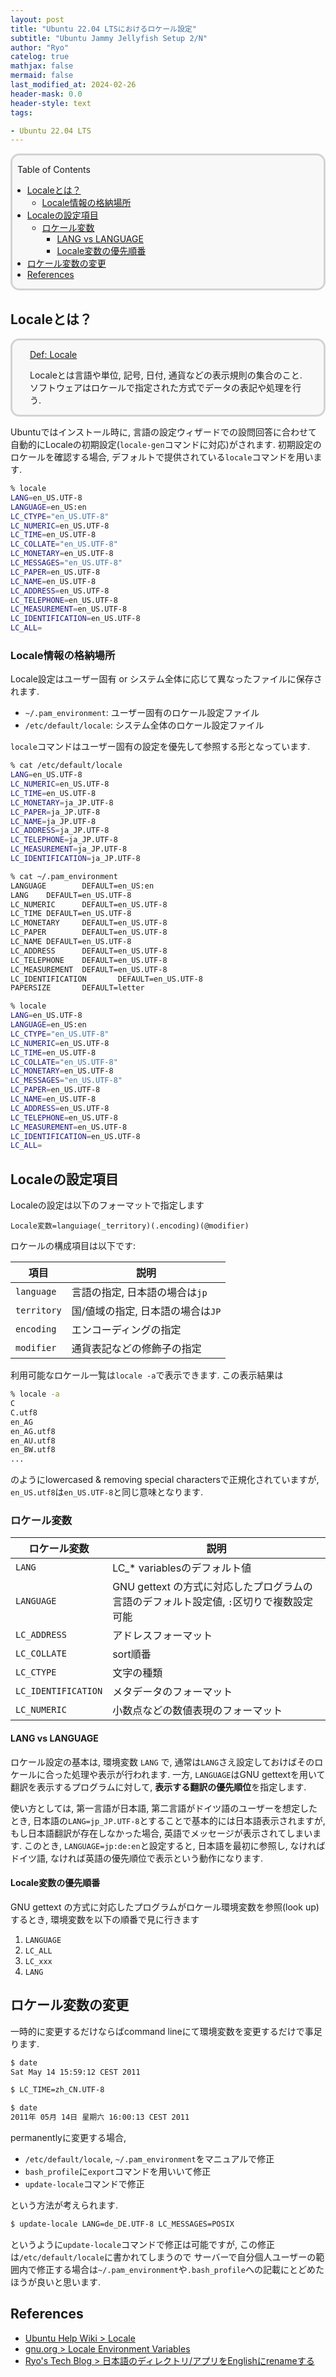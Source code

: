 ```yaml
---
layout: post
title: "Ubuntu 22.04 LTSにおけるロケール設定"
subtitle: "Ubuntu Jammy Jellyfish Setup 2/N"
author: "Ryo"
catelog: true
mathjax: false
mermaid: false
last_modified_at: 2024-02-26
header-mask: 0.0
header-style: text
tags:

- Ubuntu 22.04 LTS
---
```


<div style='border-radius: 1em; border-style:solid; border-color:#D3D3D3; background-color:#F8F8F8'>

<p class="h4">&nbsp;&nbsp;Table of Contents</p>

<!-- START doctoc generated TOC please keep comment here to allow auto update -->
<!-- DON'T EDIT THIS SECTION, INSTEAD RE-RUN doctoc TO UPDATE -->

- [Localeとは？](#locale%E3%81%A8%E3%81%AF)
  - [Locale情報の格納場所](#locale%E6%83%85%E5%A0%B1%E3%81%AE%E6%A0%BC%E7%B4%8D%E5%A0%B4%E6%89%80)
- [Localeの設定項目](#locale%E3%81%AE%E8%A8%AD%E5%AE%9A%E9%A0%85%E7%9B%AE)
  - [ロケール変数](#%E3%83%AD%E3%82%B1%E3%83%BC%E3%83%AB%E5%A4%89%E6%95%B0)
    - [LANG vs LANGUAGE](#lang-vs-language)
    - [Locale変数の優先順番](#locale%E5%A4%89%E6%95%B0%E3%81%AE%E5%84%AA%E5%85%88%E9%A0%86%E7%95%AA)
- [ロケール変数の変更](#%E3%83%AD%E3%82%B1%E3%83%BC%E3%83%AB%E5%A4%89%E6%95%B0%E3%81%AE%E5%A4%89%E6%9B%B4)
- [References](#references)

<!-- END doctoc generated TOC please keep comment here to allow auto update -->


</div>


## Localeとは？

<div style='padding-left: 2em; padding-right: 2em; border-radius: 1em; border-style:solid; border-color:#D3D3D3; background-color:#F8F8F8'>
<p class="h4"><ins>Def: Locale</ins></p>

Localeとは言語や単位, 記号, 日付, 通貨などの表示規則の集合のこと. 
ソフトウェアはロケールで指定された方式でデータの表記や処理を行う.

</div>

Ubuntuではインストール時に, 言語の設定ウィザードでの設問回答に合わせて自動的にLocaleの初期設定(`locale-gen`コマンドに対応)がされます.
初期設定のロケールを確認する場合, デフォルトで提供されている`locale`コマンドを用います.

```zsh
% locale   
LANG=en_US.UTF-8
LANGUAGE=en_US:en
LC_CTYPE="en_US.UTF-8"
LC_NUMERIC=en_US.UTF-8
LC_TIME=en_US.UTF-8
LC_COLLATE="en_US.UTF-8"
LC_MONETARY=en_US.UTF-8
LC_MESSAGES="en_US.UTF-8"
LC_PAPER=en_US.UTF-8
LC_NAME=en_US.UTF-8
LC_ADDRESS=en_US.UTF-8
LC_TELEPHONE=en_US.UTF-8
LC_MEASUREMENT=en_US.UTF-8
LC_IDENTIFICATION=en_US.UTF-8
LC_ALL=
```

### Locale情報の格納場所

Locale設定はユーザー固有 or システム全体に応じて異なったファイルに保存されます.

- `~/.pam_environment`: ユーザー固有のロケール設定ファイル
- `/etc/default/locale`: システム全体のロケール設定ファイル

`locale`コマンドはユーザー固有の設定を優先して参照する形となっています.

```zsh
% cat /etc/default/locale 
LANG=en_US.UTF-8
LC_NUMERIC=en_US.UTF-8
LC_TIME=en_US.UTF-8
LC_MONETARY=ja_JP.UTF-8
LC_PAPER=ja_JP.UTF-8
LC_NAME=ja_JP.UTF-8
LC_ADDRESS=ja_JP.UTF-8
LC_TELEPHONE=ja_JP.UTF-8
LC_MEASUREMENT=ja_JP.UTF-8
LC_IDENTIFICATION=ja_JP.UTF-8

% cat ~/.pam_environment                 
LANGUAGE        DEFAULT=en_US:en
LANG    DEFAULT=en_US.UTF-8
LC_NUMERIC      DEFAULT=en_US.UTF-8
LC_TIME DEFAULT=en_US.UTF-8
LC_MONETARY     DEFAULT=en_US.UTF-8
LC_PAPER        DEFAULT=en_US.UTF-8
LC_NAME DEFAULT=en_US.UTF-8
LC_ADDRESS      DEFAULT=en_US.UTF-8
LC_TELEPHONE    DEFAULT=en_US.UTF-8
LC_MEASUREMENT  DEFAULT=en_US.UTF-8
LC_IDENTIFICATION       DEFAULT=en_US.UTF-8
PAPERSIZE       DEFAULT=letter

% locale
LANG=en_US.UTF-8
LANGUAGE=en_US:en
LC_CTYPE="en_US.UTF-8"
LC_NUMERIC=en_US.UTF-8
LC_TIME=en_US.UTF-8
LC_COLLATE="en_US.UTF-8"
LC_MONETARY=en_US.UTF-8
LC_MESSAGES="en_US.UTF-8"
LC_PAPER=en_US.UTF-8
LC_NAME=en_US.UTF-8
LC_ADDRESS=en_US.UTF-8
LC_TELEPHONE=en_US.UTF-8
LC_MEASUREMENT=en_US.UTF-8
LC_IDENTIFICATION=en_US.UTF-8
LC_ALL=
```


## Localeの設定項目

Localeの設定は以下のフォーマットで指定します

```
Locale変数=languiage(_territory)(.encoding)(@modifier)
```

ロケールの構成項目は以下です:

|項目|説明|
|---|---|
|`language`|言語の指定, 日本語の場合は`jp`|
|`territory`|国/値域の指定, 日本語の場合は`JP`|
|`encoding`|エンコーディングの指定|
|`modifier`|通貨表記などの修飾子の指定|

利用可能なロケール一覧は`locale -a`で表示できます. この表示結果は

```zsh
% locale -a
C
C.utf8
en_AG
en_AG.utf8
en_AU.utf8
en_BW.utf8
...
```

のようにlowercased & removing special charactersで正規化されていますが, 
`en_US.utf8`は`en_US.UTF-8`と同じ意味となります.

### ロケール変数

|ロケール変数|説明|
|---|---|
|`LANG`|LC_* variablesのデフォルト値|
|`LANGUAGE`|GNU gettext の方式に対応したプログラムの言語のデフォルト設定値, `:`区切りで複数設定可能|
|`LC_ADDRESS`|アドレスフォーマット|
|`LC_COLLATE`|sort順番|
|`LC_CTYPE`|文字の種類|
|`LC_IDENTIFICATION`|メタデータのフォーマット|
|`LC_NUMERIC`|小数点などの数値表現のフォーマット|


#### LANG vs LANGUAGE

ロケール設定の基本は, 環境変数 `LANG` で, 通常は`LANG`さえ設定しておけばそのロケールに合った処理や表示が行われます.
一方, `LANGUAGE`はGNU gettextを用いて翻訳を表示するプログラムに対して, **表示する翻訳の優先順位**を指定します.

使い方としては, 第一言語が日本語, 第二言語がドイツ語のユーザーを想定したとき, 日本語の`LANG=jp_JP.UTF-8`とすることで基本的には日本語表示されますが, 
もし日本語翻訳が存在しなかった場合, 英語でメッセージが表示されてしまいます. このとき, 
`LANGUAGE=jp:de:en`と設定すると, 日本語を最初に参照し, なければドイツ語, なければ英語の優先順位で表示という動作になります.

#### Locale変数の優先順番

GNU gettext の方式に対応したプログラムがロケール環境変数を参照(look up)するとき, 環境変数を以下の順番で見に行きます

1. `LANGUAGE`
2. `LC_ALL`
3. `LC_xxx`
4. `LANG`

## ロケール変数の変更

一時的に変更するだけならばcommand lineにて環境変数を変更するだけで事足ります.

```bash
$ date
Sat May 14 15:59:12 CEST 2011

$ LC_TIME=zh_CN.UTF-8 

$ date
2011年 05月 14日 星期六 16:00:13 CEST 2011
```

permanentlyに変更する場合, 

- `/etc/default/locale`, `~/.pam_environment`をマニュアルで修正
- `bash_profile`に`export`コマンドを用いいて修正
- `update-locale`コマンドで修正

という方法が考えられます.

```bash
$ update-locale LANG=de_DE.UTF-8 LC_MESSAGES=POSIX
```

というように`update-locale`コマンドで修正は可能ですが, この修正は`/etc/default/locale`に書かれてしまうので
サーバーで自分個人ユーザーの範囲内で修正する場合は`~/.pam_environment`や`.bash_profile`への記載にとどめたほうが良いと思います.





References
----------
- [Ubuntu Help Wiki > Locale](https://help.ubuntu.com/community/Locale)
- [gnu.org > Locale Environment Variables](https://www.gnu.org/software/gettext/manual/html_node/Locale-Environment-Variables.html)
- [Ryo's Tech Blog > 日本語のディレクトリ/アプリをEnglishにrenameする](https://ryonakagami.github.io/2020/12/09/ubuntu-language-settings/#2-%E6%97%A5%E6%9C%AC%E8%AA%9E%E3%81%AE%E3%83%87%E3%82%A3%E3%83%AC%E3%82%AF%E3%83%88%E3%83%AA%E3%82%A2%E3%83%97%E3%83%AA%E3%82%92english%E3%81%ABrename%E3%81%99%E3%82%8B)